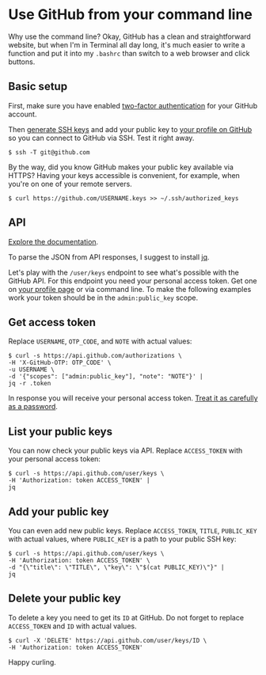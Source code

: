 # Use GitHub from your command line

Why use the command line? Okay, GitHub has a clean and straightforward
website, but when I'm in Terminal all day long, it's much easier to write
a function and put it into my `.bashrc` than switch to a web browser and
click buttons.

## Basic setup

First, make sure you have enabled [two-factor
authentication](https://github.com/settings/two_factor_authentication/configure)
for your GitHub account.

Then [generate SSH keys](/ssh.html) and add your public key to [your profile
on GitHub](https://github.com/settings/keys) so you can connect to GitHub
via SSH. Test it right away.

    $ ssh -T git@github.com

By the way, did you know GitHub makes your public key available via HTTPS?
Having your keys accessible is convenient, for example, when you're on one
of your remote servers.

    $ curl https://github.com/USERNAME.keys >> ~/.ssh/authorized_keys

## API

[Explore the documentation](https://developer.github.com/v3/).

To parse the JSON from API responses, I suggest to install
[jq](https://stedolan.github.io/jq/).

Let's play with the `/user/keys` endpoint to see what's possible with the
GitHub API. For this endpoint you need your personal access token. Get one
on [your profile page](https://github.com/settings/tokens) or via command
line. To make the following examples work your token should be in the
`admin:public_key` scope.

## Get access token

Replace `USERNAME`, `OTP_CODE`, and `NOTE` with actual values:

    $ curl -s https://api.github.com/authorizations \
    -H 'X-GitHub-OTP: OTP_CODE' \
    -u USERNAME \
    -d '{"scopes": ["admin:public_key"], "note": "NOTE"}' |
    jq -r .token

In response you will receive your personal access token. [Treat it as
carefully as a password](/pass.html).

## List your public keys

You can now check your public keys via API. Replace `ACCESS_TOKEN` with
your personal access token:

    $ curl -s https://api.github.com/user/keys \
    -H 'Authorization: token ACCESS_TOKEN' |
    jq

## Add your public key

You can even add new public keys. Replace `ACCESS_TOKEN`, `TITLE`,
`PUBLIC_KEY` with actual values, where `PUBLIC_KEY` is a path to your
public SSH key:

    $ curl -s https://api.github.com/user/keys \
    -H 'Authorization: token ACCESS_TOKEN' \
    -d "{\"title\": \"TITLE\", \"key\": \"$(cat PUBLIC_KEY)\"}" |
    jq

## Delete your public key

To delete a key you need to get its `ID` at GitHub. Do not forget to
replace `ACCESS_TOKEN` and `ID` with actual values.

    $ curl -X 'DELETE' https://api.github.com/user/keys/ID \
    -H 'Authorization: token ACCESS_TOKEN'

Happy curling.
